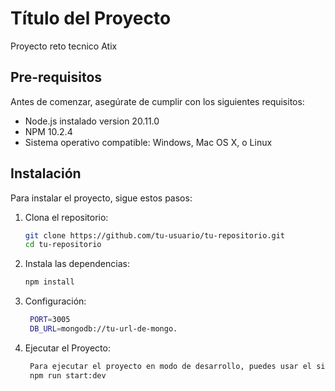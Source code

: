 # Título del Proyecto

Proyecto reto tecnico Atix
## Pre-requisitos

Antes de comenzar, asegúrate de cumplir con los siguientes requisitos:
- Node.js instalado version 20.11.0
- NPM 10.2.4
- Sistema operativo compatible: Windows, Mac OS X, o Linux

## Instalación

Para instalar el proyecto, sigue estos pasos:

1. Clona el repositorio:
   ```bash
   git clone https://github.com/tu-usuario/tu-repositorio.git
   cd tu-repositorio
2. Instala las dependencias:
   ```bash
   npm install
3. Configuración:
   ```bash
    PORT=3005
    DB_URL=mongodb://tu-url-de-mongo.
4. Ejecutar el Proyecto:
   ```bash
    Para ejecutar el proyecto en modo de desarrollo, puedes usar el siguiente comando:
    npm run start:dev




